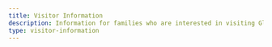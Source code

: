 ```yaml
---
title: Visitor Information
description: Information for families who are interested in visiting Gloria Deo.
type: visitor-information
---
```

